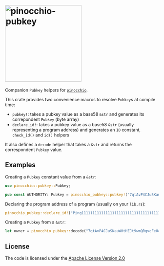 # <img width="250" alt="pinocchio-pubkey" src="https://github.com/user-attachments/assets/de950d77-1f02-4d52-a2a8-fbf4029aa2dc"/>

Companion `Pubkey` helpers for [`pinocchio`](https://github.com/febo/pinocchio).

This crate provides two convenience macros to resolve `Pubkey`s at compile time:

* `pubkey!`: takes a pubkey value as a base58 `&str` and generates its correpondent `Pubkey` (byte array)
* `declare_id!`: takes a pubkey value as a base58 `&str` (usually representing a program address) and generates an `ID` constant, `check_id()` and `id()` helpers

It also defines a `decode` helper that takes a `&str` and returns the correspondent `Pubkey` value.

## Examples

Creating a `Pubkey` constant value from a `&str`:
```rust
use pinocchio::pubkey::Pubkey;

pub const AUTHORITY: Pubkey = pinocchio_pubkey::pubkey!("7qtAvP4CJuSKauWHtHZJt9wmQRgvcFeUcU3xKrFzxKf1");
```

Declaring the program address of a program (usually on your `lib.rs`):
```rust
pinocchio_pubkey::declare_id!("Ping111111111111111111111111111111111111111");
```

Creating a `Pubkey` from a `&str`:
```rust
let owner = pinocchio_pubkey::decode("7qtAvP4CJuSKauWHtHZJt9wmQRgvcFeUcU3xKrFzxKf1");
```

## License

The code is licensed under the [Apache License Version 2.0](../LICENSE)
